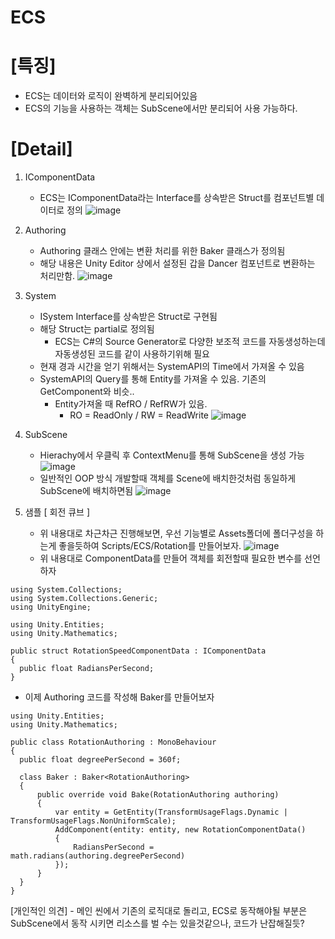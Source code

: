 # ECS
# [특징]
 - ECS는 데이터와 로직이 완벽하게 분리되어있음
 - ECS의 기능을 사용하는 객체는 SubScene에서만 분리되어 사용 가능하다.

   
# [Detail]
1. IComponentData
   - ECS는 IComponentData라는 Interface를 상속받은 Struct를 컴포넌트별 데이터로 정의
     ![image](https://github.com/xowjd913/resume/assets/25768804/f01dc8a8-a026-4c0b-8bbe-e23d5ed2db67)
2. Authoring
   - Authoring 클래스 안에는 변환 처리를 위한 Baker 클래스가 정의됨
   - 해당 내용은 Unity Editor 상에서 설정된 갑을 Dancer 컴포넌트로 변환하는 처리만함.
     ![image](https://github.com/xowjd913/resume/assets/25768804/183a8cf0-0494-4aa2-b66f-5364d45dc791)
3. System
   - ISystem Interface를 상속받은 Struct로 구현됨
   - 해당 Struct는 partial로 정의됨
     - ECS는 C#의 Source Generator로 다양한 보조적 코드를 자동생성하는데 자동생성된 코드를 같이 사용하기위해 필요
   - 현재 경과 시간을 얻기 위해서는 SystemAPI의 Time에서 가져올 수 있음
   - SystemAPI의 Query를 통해 Entity를 가져올 수 있음. 기존의 GetComponent와 비슷..
     - Entity가져올 때 RefRO / RefRW가 있음.
       - RO = ReadOnly / RW = ReadWrite
  ![image](https://github.com/xowjd913/resume/assets/25768804/bd405e6b-4b27-42e9-94e3-b55c10562ba1)

4. SubScene
   - Hierachy에서 우클릭 후 ContextMenu를 통해 SubScene을 생성 가능
     ![image](https://github.com/xowjd913/resume/assets/25768804/e5f6ee74-6555-4348-931c-2a590e8afa61)
   - 일반적인 OOP 방식 개발할때 객체를 Scene에 배치한것처럼 동일하게 SubScene에 배치하면됨
     ![image](https://github.com/xowjd913/resume/assets/25768804/3711899f-5755-48cf-b345-ab0be94a5239)

5. 샘플 [ 회전 큐브 ]
   - 위 내용대로 차근차근 진행해보면, 우선 기능별로 Assets폴더에 폴더구성을 하는게 좋을듯하여 Scripts/ECS/Rotation를 만들어보자.
     ![image](https://github.com/xowjd913/resume/assets/25768804/1c818dc7-93fa-4c57-b915-262697a018ec)
   - 위 내용대로 ComponentData를 만들어 객체를 회전할때 필요한 변수를 선언하자 
  ```
using System.Collections;
using System.Collections.Generic;
using UnityEngine;

using Unity.Entities;
using Unity.Mathematics;

public struct RotationSpeedComponentData : IComponentData
{
    public float RadiansPerSecond;
}
  ```
   - 이제 Authoring 코드를 작성해 Baker를 만들어보자
  ```
using Unity.Entities;
using Unity.Mathematics;

public class RotationAuthoring : MonoBehaviour
{
    public float degreePerSecond = 360f;

    class Baker : Baker<RotationAuthoring>
    {
        public override void Bake(RotationAuthoring authoring)
        {
            var entity = GetEntity(TransformUsageFlags.Dynamic | TransformUsageFlags.NonUniformScale);
            AddComponent(entity: entity, new RotationComponentData() 
            {
                RadiansPerSecond = math.radians(authoring.degreePerSecond)
            });
        }
    }
}
  ```
   [개인적인 의견]
    - 메인 씬에서 기존의 로직대로 돌리고, ECS로 동작해야될 부분은 SubScene에서 동작 시키면 리소스를 벌 수는 있을것같으나, 코드가 난잡해질듯?
      
   


